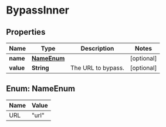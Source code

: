 # BypassInner

## Properties
Name | Type | Description | Notes
------------ | ------------- | ------------- | -------------
**name** | [**NameEnum**](#NameEnum) |  |  [optional]
**value** | **String** | The URL to bypass. |  [optional]

<a name="NameEnum"></a>
## Enum: NameEnum
Name | Value
---- | -----
URL | &quot;url&quot;

